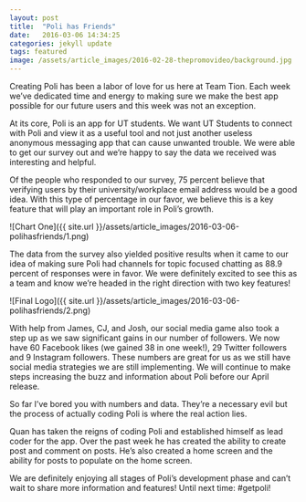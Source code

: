 ```yaml
---
layout: post
title:  "Poli has Friends"
date:   2016-03-06 14:34:25
categories: jekyll update
tags: featured
image: /assets/article_images/2016-02-28-thepromovideo/background.jpg
---
```


Creating Poli has been a labor of love for us here at Team Tion. Each week we’ve dedicated time and energy to making sure we make the best app possible for our future users and this week was not an exception.

At its core, Poli is an app for UT students. We want UT Students to connect with Poli and view it as a useful tool and not just another useless anonymous messaging app that can cause unwanted trouble. We were able to get our survey out and we’re happy to say the data we received was interesting and helpful. 

Of the people who responded to our survey, 75 percent believe that verifying users by their university/workplace email address would be a good idea. With this type of percentage in our favor, we believe this is a key feature that will play an important role in Poli’s growth. 

![Chart One]({{ site.url }}/assets/article_images/2016-03-06-polihasfriends/1.png)


The data from the survey also yielded positive results when it came to our idea of making sure Poli had channels for topic focused chatting as 88.9 percent of responses were in favor. We were definitely excited to see this as a team and know we’re headed in the right direction with two key features! 

![Final Logo]({{ site.url }}/assets/article_images/2016-03-06-polihasfriends/2.png)

With help from James, CJ, and Josh, our social media game also took a step up as we saw significant gains in our number of followers. We now have 60 Facebook likes (we gained 38 in one week!), 29 Twitter followers and 9 Instagram followers. These numbers are great for us as we still have social media strategies we are still implementing. We will continue to make steps increasing the buzz and information about Poli before our April release.   

So far I’ve bored you with numbers and data. They’re a necessary evil but the process of actually coding Poli is where the real action lies. 

Quan has taken the reigns of coding Poli and established himself as lead coder for the app. Over the past week he has created the ability to create post and comment on posts. He’s also created a home screen and the ability for posts to populate on the home screen. 

We are definitely enjoying all stages of Poli’s development phase and can’t wait to share more information and features! Until next time: #getpoli! 
